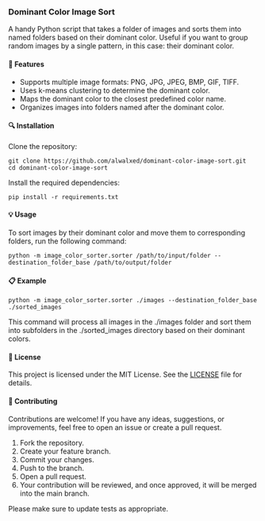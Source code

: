 ### Dominant Color Image Sort

A handy Python script that takes a folder of images and sorts them into named folders based on their dominant color. Useful if you want to group random images by a single pattern, in this case: their dominant color.


#### 🌟 Features

- Supports multiple image formats: PNG, JPG, JPEG, BMP, GIF, TIFF.
- Uses k-means clustering to determine the dominant color.
- Maps the dominant color to the closest predefined color name.
- Organizes images into folders named after the dominant color.


#### 🔍 Installation

Clone the repository:
```
git clone https://github.com/alwalxed/dominant-color-image-sort.git
cd dominant-color-image-sort
```

Install the required dependencies:
```
pip install -r requirements.txt
```


#### 💡 Usage

To sort images by their dominant color and move them to corresponding folders, run the following command:

```
python -m image_color_sorter.sorter /path/to/input/folder --destination_folder_base /path/to/output/folder
```


#### 📋 Example

```
python -m image_color_sorter.sorter ./images --destination_folder_base ./sorted_images
```

This command will process all images in the ./images folder and sort them into subfolders in the ./sorted_images directory based on their dominant colors.


#### 📜 License

This project is licensed under the MIT License. See the [LICENSE](https://github.com/alwalxed/dominant-color-image-sort/blob/main/LICENSE) file for details.


#### 🤝 Contributing

Contributions are welcome! If you have any ideas, suggestions, or improvements, feel free to open an issue or create a pull request.

1. Fork the repository.
2. Create your feature branch.
3. Commit your changes.
4. Push to the branch.
5. Open a pull request.
6. Your contribution will be reviewed, and once approved, it will be merged into the main branch.

Please make sure to update tests as appropriate.
